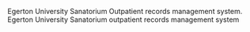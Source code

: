 Egerton University Sanatorium Outpatient records management system.
Egerton University Sanatorium outpatient records management system

